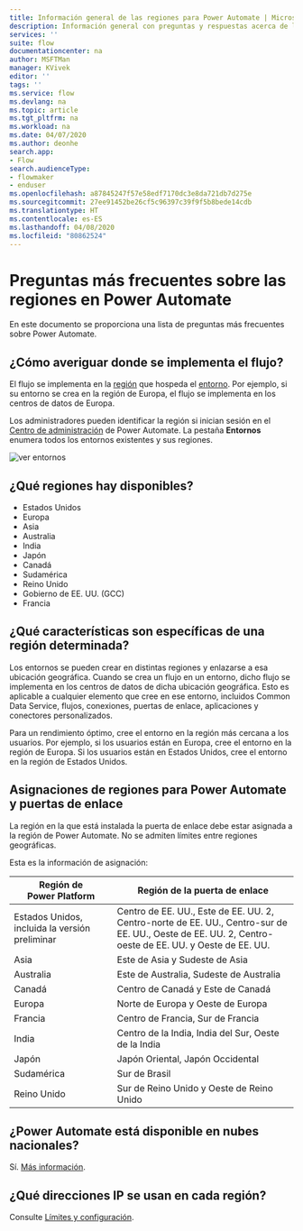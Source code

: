 ```yaml
---
title: Información general de las regiones para Power Automate | Microsoft Docs
description: Información general con preguntas y respuestas acerca de las regiones de Power Automate
services: ''
suite: flow
documentationcenter: na
author: MSFTMan
manager: KVivek
editor: ''
tags: ''
ms.service: flow
ms.devlang: na
ms.topic: article
ms.tgt_pltfrm: na
ms.workload: na
ms.date: 04/07/2020
ms.author: deonhe
search.app:
- Flow
search.audienceType:
- flowmaker
- enduser
ms.openlocfilehash: a87845247f57e58edf7170dc3e8da721db7d275e
ms.sourcegitcommit: 27ee91452be26cf5c96397c39f9f5b8bede14cdb
ms.translationtype: HT
ms.contentlocale: es-ES
ms.lasthandoff: 04/08/2020
ms.locfileid: "80862524"
---
```

# <a name="faq-for-regions-in-power-automate"></a>Preguntas más frecuentes sobre las regiones en Power Automate

En este documento se proporciona una lista de preguntas más frecuentes sobre Power Automate.

## <a name="how-do-i-find-out-where-my-flow-is-deployed"></a>¿Cómo averiguar donde se implementa el flujo?
El flujo se implementa en la [región](https://azure.microsoft.com/regions/) que hospeda el [entorno](environments-overview-admin.md). Por ejemplo, si su entorno se crea en la región de Europa, el flujo se implementa en los centros de datos de Europa.

Los administradores pueden identificar la región si inician sesión en el [Centro de administración](https://admin.flow.microsoft.com) de Power Automate. La pestaña **Entornos** enumera todos los entornos existentes y sus regiones.

![ver entornos](media/regions-overview/environments-list.png)

## <a name="what-regions-are-available"></a>¿Qué regiones hay disponibles?
* Estados Unidos
* Europa
* Asia
* Australia
* India
* Japón
* Canadá
* Sudamérica
* Reino Unido
* Gobierno de EE. UU. (GCC)
* Francia

## <a name="what-features-are-specific-to-a-given-region"></a>¿Qué características son específicas de una región determinada?

Los entornos se pueden crear en distintas regiones y enlazarse a esa ubicación geográfica. Cuando se crea un flujo en un entorno, dicho flujo se implementa en los centros de datos de dicha ubicación geográfica. Esto es aplicable a cualquier elemento que cree en ese entorno, incluidos Common Data Service, flujos, conexiones, puertas de enlace, aplicaciones y conectores personalizados.

Para un rendimiento óptimo, cree el entorno en la región más cercana a los usuarios. Por ejemplo, si los usuarios están en Europa, cree el entorno en la región de Europa. Si los usuarios están en Estados Unidos, cree el entorno en la región de Estados Unidos.

## <a name="region-mappings-for-power-automate-and-gateways"></a>Asignaciones de regiones para Power Automate y puertas de enlace

La región en la que está instalada la puerta de enlace debe estar asignada a la región de Power Automate. No se admiten límites entre regiones geográficas. 

Esta es la información de asignación:

Región de Power Platform|Región de la puerta de enlace
-----|-----
Estados Unidos, incluida la versión preliminar|Centro de EE. UU., Este de EE. UU. 2, Centro-norte de EE. UU., Centro-sur de EE. UU., Oeste de EE. UU. 2, Centro-oeste de EE. UU. y Oeste de EE. UU.
Asia|Este de Asia y Sudeste de Asia
Australia|Este de Australia, Sudeste de Australia
Canadá|Centro de Canadá y Este de Canadá
Europa|Norte de Europa y Oeste de Europa
Francia|Centro de Francia, Sur de Francia
India|Centro de la India, India del Sur, Oeste de la India
Japón|Japón Oriental, Japón Occidental
Sudamérica|Sur de Brasil
Reino Unido|Sur de Reino Unido y Oeste de Reino Unido

## <a name="is-power-automate-available-in-national-clouds"></a>¿Power Automate está disponible en nubes nacionales?
Sí. [Más información](./us-govt.md).

## <a name="what-outbound-ip-addresses-are-used-in-each-region"></a>¿Qué direcciones IP se usan en cada región?
Consulte [Límites y configuración](limits-and-config.md).

